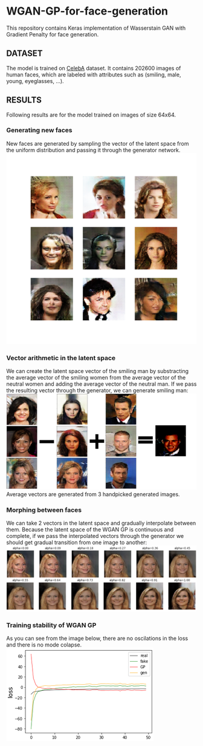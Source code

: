 # WGAN-GP-for-face-generation
This repository contains Keras implementation of Wasserstain GAN with Gradient Penalty for face generation.
## DATASET
The model is trained on [CelebA](https://www.kaggle.com/jessicali9530/celeba-dataset) dataset. It contains 202600 images of human faces, which are labeled with attributes such as (smiling, male, young, eyeglasses, ...).
## RESULTS
Following results are for the model trained on images of size 64x64.
### Generating new faces 
New faces are generated by sampling the vector of the latent space from the uniform distribution and passing it through the generator network. 
![generated faces](https://github.com/Data-Science-kosta/WGAN-GP-for-Face-Generation/blob/master/results/epochTest.png)
### Vector arithmetic in the latent space
We can create the latent space vector of the smiling man by substracting the average vector of the smiling women from the average vector of the neutral women and adding the average vector of the neutral man. If we pass the resulting vector through the generator, we can generate smiling man:
![smiling man](https://github.com/Data-Science-kosta/WGAN-GP-for-Face-Generation/blob/master/results/44.png)
Average vectors are generated from 3 handpicked generated images.
### Morphing between faces
We can take 2 vectors in the latent space and gradually interpolate between them. Because the latent space of the WGAN GP is continuous and complete, if we pass the interpolated vectors through the generator we should get gradual transition from one image to another:
![morphing](https://github.com/Data-Science-kosta/WGAN-GP-for-Face-Generation/blob/master/results/46.png)
### Training stability of WGAN GP
As you can see from the image below, there are no oscilations in the loss and there is no mode colapse.
![loss](https://github.com/Data-Science-kosta/WGAN-GP-for-Face-Generation/blob/master/results/47.png)

